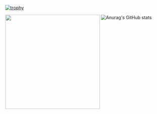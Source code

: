 [![trophy](https://github-profile-trophy.vercel.app/?username=okamoto-tosei&no-bg=true&theme=juicyfresh&column=3&margin-w=15&margin-h=15)](https://github.com/ryo-ma/github-profile-trophy)

![Anurag's GitHub stats](https://github-readme-stats.vercel.app/api?username=okamoto-tosei&show_icons=true&theme=radical)
<a href="https://github.com/anuraghazra/github-readme-stats">
    <img height="300" align="left" src="https://github-readme-stats.vercel.app/api/top-langs/?username=okamoto-tosei&hide=jupyter%20notebook,shaderlab,tex,c%23&langs_count=9" />
</a>




